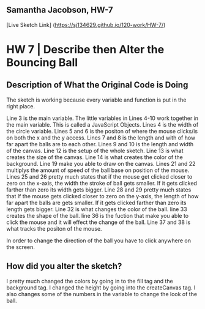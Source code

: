 ## Samantha Jacobson, HW-7

[Live Sketch Link] (https://sj134629.github.io/120-work/HW-7/)

# HW 7 | Describe then Alter the Bouncing Ball

## Description of What the Original Code is Doing


The sketch is working because every variable and function is put in the right place.

Line 3 is the main variable. The little variables in Lines 4-10 work together in the main variable. This is called a JavaScript Objects.
Lines 4 is the width of the circle variable. Lines 5 and 6 is the positon of where the mouse clicks/is on both the x and the y access. Lines 7 and 8 is the length and with of how far apart the balls are to each other. Lines 9 and 10 is the length and width of the canvas.
Line 12 is the setup of the whole sketch. Line 13 is what creates the size of the canvas. Line 14 is what creates the color of the background. Line 19 make you able to draw on the canvas. Lines 21 and 22  multiplys the amount of speed of the ball base on position of the mouse.
Lines 25 and 26 pretty much states that if the mouse get clicked closer to zero on the x-axis, the width the stroke of ball gets smaller. If it gets clicked farther than zero its width gets bigger. Line 28 and 29 pretty much states that If the mouse gets clicked closer to zero on the y-axis, the length of how far apart the balls are gets smaller. If it gets clicked farther than zero its length gets bigger. Line 32 is what changes the color of the ball. line 33 creates the shape of the ball. line 36 is the fuction that make you able to click the mouse and it will effect the change of the ball. Line 37 and 38 is what tracks the positon of the mouse.

In order to change the direction of the ball you have to click anywhere on the screen.

## How did you alter the sketch?

I pretty much changed the colors by going in to the fill tag and the background tag. I changed the height by going into the createCanvas tag. I also changes some of the numbers in the variable to change the look of the ball.
